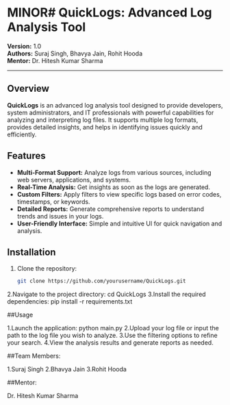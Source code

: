# MINOR# QuickLogs: Advanced Log Analysis Tool

**Version:** 1.0  
**Authors:** Suraj Singh, Bhavya Jain, Rohit Hooda  
**Mentor:** Dr. Hitesh Kumar Sharma

---

## Overview

**QuickLogs** is an advanced log analysis tool designed to provide developers, system administrators, and IT professionals with powerful capabilities for analyzing and interpreting log files. It supports multiple log formats, provides detailed insights, and helps in identifying issues quickly and efficiently.

## Features

- **Multi-Format Support:** Analyze logs from various sources, including web servers, applications, and systems.
- **Real-Time Analysis:** Get insights as soon as the logs are generated.
- **Custom Filters:** Apply filters to view specific logs based on error codes, timestamps, or keywords.
- **Detailed Reports:** Generate comprehensive reports to understand trends and issues in your logs.
- **User-Friendly Interface:** Simple and intuitive UI for quick navigation and analysis.

## Installation

1. Clone the repository:
   ```bash
   git clone https://github.com/yourusername/QuickLogs.git
2.Navigate to the project directory:
cd QuickLogs
3.Install the required dependencies:
pip install -r requirements.txt

##Usage

1.Launch the application:
python main.py
2.Upload your log file or input the path to the log file you wish to analyze.
3.Use the filtering options to refine your search.
4.View the analysis results and generate reports as needed.

##Team Members:

1.Suraj Singh
2.Bhavya Jain
3.Rohit Hooda

##Mentor:

Dr. Hitesh Kumar Sharma
